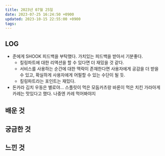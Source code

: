 ```yaml
---
title: 2023년 07월 25일
date: 2023-07-25 16:24:50 +0900
updated: 2023-10-15 22:55:00 +0900
tags: 
---
```

## LOG

- 준에게 SHOOK 피드백을 부탁했다. 가치있는 피드백을 받아서 기분좋다.
	- 킬링파트에 대한 리액션을 할 수 있다면 더 재밌을 것 같다.
	- 서비스를 사용하는 순간에 대한 맥락이 존재한다면 사용자에게 공감을 더 받을 수 있고, 확실하게 사용자에게 어필할 수 있는 수단이 될 듯.
	- 킬링파트라는 포인트는 재밌다.
- 돈카라 김치 우동은 별로야... 스플릿이 먹은 모둠카츠랑 바론이 먹은 치킨 가라아게 카레는 맛있다고 했다. 나중엔 카레 먹어봐야지

## 배운 것

## 궁금한 것

## 느낀 것
